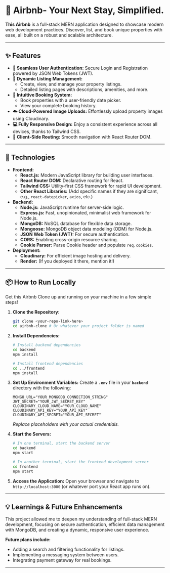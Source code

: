 # 🏡 Airbnb- Your Next Stay, Simplified.

**This Airbnb** is a full-stack MERN application designed to showcase modern web development practices. Discover, list, and book unique properties with ease, all built on a robust and scalable architecture.

---

## ✨ Features

* **🔐 Seamless User Authentication:** Secure Login and Registration powered by JSON Web Tokens (JWT).
* **🏡 Dynamic Listing Management:**
    * Create, view, and manage your property listings.
    * Detailed listing pages with descriptions, amenities, and more.
* **📅 Intuitive Booking System:**
    * Book properties with a user-friendly date picker.
    * View your complete booking history.
* **☁️ Cloud-Powered Image Uploads:** Effortlessly upload property images using Cloudinary.
* **💻 Fully Responsive Design:** Enjoy a consistent experience across all devices, thanks to Tailwind CSS.
* **🔗 Client-Side Routing:** Smooth navigation with React Router DOM.

---

## 🚀 Technologies

* **Frontend:**
    * **React.js:** Modern JavaScript library for building user interfaces.
    * **React Router DOM:** Declarative routing for React.
    * **Tailwind CSS:** Utility-first CSS framework for rapid UI development.
    * **Other React Libraries:** (Add specific names if they are significant, e.g., `react-datepicker`, `axios`, etc.)
* **Backend:**
    * **Node.js:** JavaScript runtime for server-side logic.
    * **Express.js:** Fast, unopinionated, minimalist web framework for Node.js.
    * **MongoDB:** NoSQL database for flexible data storage.
    * **Mongoose:** MongoDB object data modeling (ODM) for Node.js.
    * **JSON Web Token (JWT):** For secure authentication.
    * **CORS:** Enabling cross-origin resource sharing.
    * **Cookie Parser:** Parse Cookie header and populate `req.cookies`.
* **Deployment:**
    * **Cloudinary:** For efficient image hosting and delivery.
    * **Render:** (If you deployed it there, mention it!)

---

## 📦 How to Run Locally

Get this Airbnb Clone up and running on your machine in a few simple steps!

1.  **Clone the Repository:**
    ```bash
    git clone <your-repo-link-here>
    cd airbnb-clone # Or whatever your project folder is named
    ```
2.  **Install Dependencies:**
    ```bash
    # Install backend dependencies
    cd backend
    npm install

    # Install frontend dependencies
    cd ../frontend
    npm install
    ```
3.  **Set Up Environment Variables:**
    Create a **`.env`** file in your **`backend`** directory with the following:
    ```
    MONGO_URL="YOUR_MONGODB_CONNECTION_STRING"
    JWT_SECRET="YOUR_JWT_SECRET_KEY"
    CLOUDINARY_CLOUD_NAME="YOUR_CLOUD_NAME"
    CLOUDINARY_API_KEY="YOUR_API_KEY"
    CLOUDINARY_API_SECRET="YOUR_API_SECRET"
    ```
    *Replace placeholders with your actual credentials.*

4.  **Start the Servers:**
    ```bash
    # In one terminal, start the backend server
    cd backend
    npm start

    # In another terminal, start the frontend development server
    cd frontend
    npm start
    ```

5.  **Access the Application:**
    Open your browser and navigate to `http://localhost:3000` (or whatever port your React app runs on).

---

## 💡 Learnings & Future Enhancements

This project allowed me to deepen my understanding of full-stack MERN development, focusing on secure authentication, efficient data management with MongoDB, and creating a dynamic, responsive user experience.

**Future plans include:**

* Adding a search and filtering functionality for listings.
* Implementing a messaging system between users.
* Integrating payment gateway for real bookings.

---
